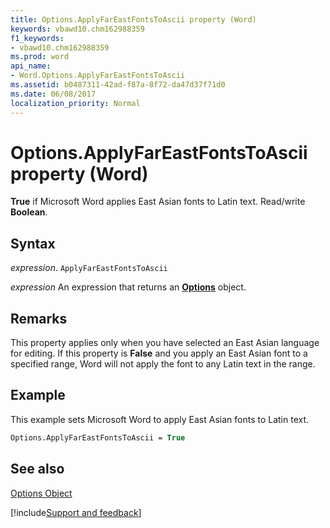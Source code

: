 ```yaml
---
title: Options.ApplyFarEastFontsToAscii property (Word)
keywords: vbawd10.chm162988359
f1_keywords:
- vbawd10.chm162988359
ms.prod: word
api_name:
- Word.Options.ApplyFarEastFontsToAscii
ms.assetid: b0487311-42ad-f87a-8f72-da47d37f71d0
ms.date: 06/08/2017
localization_priority: Normal
---
```



# Options.ApplyFarEastFontsToAscii property (Word)

 **True** if Microsoft Word applies East Asian fonts to Latin text. Read/write **Boolean**.


## Syntax

_expression_. `ApplyFarEastFontsToAscii`

 _expression_ An expression that returns an **[Options](Word.Options.md)** object.


## Remarks

This property applies only when you have selected an East Asian language for editing. If this property is  **False** and you apply an East Asian font to a specified range, Word will not apply the font to any Latin text in the range.


## Example

This example sets Microsoft Word to apply East Asian fonts to Latin text.


```vb
Options.ApplyFarEastFontsToAscii = True
```


## See also


[Options Object](Word.Options.md)

[!include[Support and feedback](~/includes/feedback-boilerplate.md)]